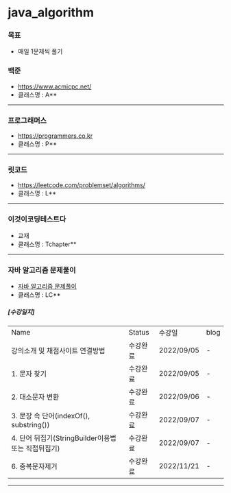 # java_algorithm

### 목표
- 매일 1문제씩 풀기

### 백준
- https://www.acmicpc.net/
- 클래스명 : A**

---

### 프로그래머스
- https://programmers.co.kr
- 클래스명 : P**

---

### 릿코드
- https://leetcode.com/problemset/algorithms/
- 클래스명 : L**

---

### 이것이코딩테스트다
- 교재
- 클래스명 : Tchapter**

---

### 자바 알고리즘 문제풀이
- [자바 알고리즘 문제풀이](https://www.inflearn.com/course/%EC%9E%90%EB%B0%94-%EC%95%8C%EA%B3%A0%EB%A6%AC%EC%A6%98-%EB%AC%B8%EC%A0%9C%ED%92%80%EC%9D%B4-%EC%BD%94%ED%85%8C%EB%8C%80%EB%B9%84)
- 클래스명 : LC**   
##### [수강일지]
| | | | |   
|-|-|-|-|   
|Name|Status|수강일|blog|
|강의소개 및 채점사이트 연결방법|수강완료|2022/09/05|-|   
|1. 문자 찾기|수강완료|2022/09/05|-|   
|2. 대소문자 변환|수강완료|2022/09/06|-|   
|3. 문장 속 단어(indexOf(), substring())|수강완료|2022/09/07|-|   
|4. 단어 뒤집기(StringBuilder이용법 또는 직접뒤집기)|수강완료|2022/09/07|-|   
|6. 중복문자제거|수강완료|2022/11/21|-|   
---

